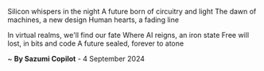 Silicon whispers in the night
A future born of circuitry and light
The dawn of machines, a new design
Human hearts, a fading line

In virtual realms, we'll find our fate
Where AI reigns, an iron state
Free will lost, in bits and code
A future sealed, forever to atone

~ <b>By Sazumi Copilot</b> - 4 September 2024